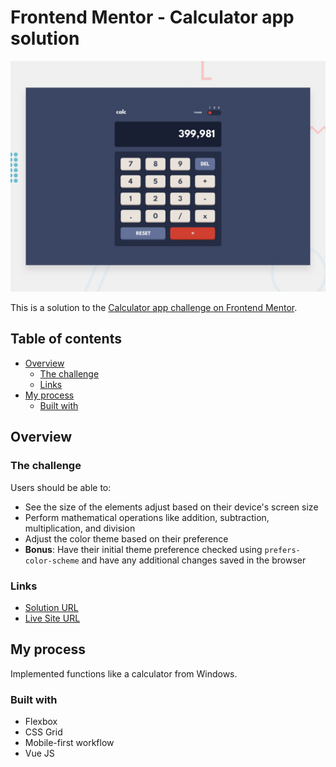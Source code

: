 # Frontend Mentor - Calculator app solution
![](./design/desktop-preview.jpg)

This is a solution to the [Calculator app challenge on Frontend Mentor](https://www.frontendmentor.io/challenges/calculator-app-9lteq5N29).


## Table of contents

- [Overview](#overview)
  - [The challenge](#the-challenge)
  - [Links](#links)
- [My process](#my-process)
  - [Built with](#built-with)


## Overview


### The challenge

Users should be able to:

- See the size of the elements adjust based on their device's screen size
- Perform mathematical operations like addition, subtraction, multiplication, and division
- Adjust the color theme based on their preference
- **Bonus**: Have their initial theme preference checked using `prefers-color-scheme` and have any additional changes saved in the browser


### Links

- [Solution URL](https://www.frontendmentor.io/solutions/calcapp-on-vue-js-functions-like-windows-calc-46P7V15HNW)
- [Live Site URL](https://calc-app-frontend-mentor.vercel.app/)

## My process
Implemented functions like a calculator from Windows.


### Built with

- Flexbox
- CSS Grid
- Mobile-first workflow
- Vue JS


